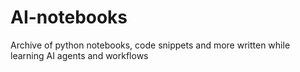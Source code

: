 # AI-notebooks
Archive of python notebooks, code snippets and more written while learning AI agents and workflows 

